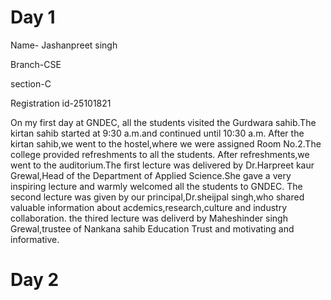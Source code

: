 # Day 1 

Name- Jashanpreet singh 

Branch-CSE

section-C

Registration id-25101821

On my first day at GNDEC, all the students visited the Gurdwara sahib.The kirtan sahib started at 9:30 a.m.and continued until 10:30 a.m. After the kirtan sahib,we went to the hostel,where we were assigned Room No.2.The college provided refreshments to all the students.
After refreshments,we went to the auditorium.The first lecture was delivered by Dr.Harpreet kaur Grewal,Head of the Department of Applied Science.She gave a very inspiring lecture and warmly welcomed all the students to GNDEC.
The second lecture was given by our principal,Dr.sheijpal singh,who shared valuable information about acdemics,research,culture and industry collaboration.
the thired lecture was deliverd by Maheshinder singh Grewal,trustee of Nankana sahib Education Trust and motivating and informative.
# Day 2
